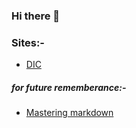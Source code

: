 ### Hi there 👋

### Sites:-
* [DIC](https://sites.google.com/view/dynamic-interest-calculator/home)
##### for future rememberance:-
* [Mastering markdown](https://guides.github.com/features/mastering-markdown/)
<!--
**harshith8854/harshith8854** is a ✨ _special_ ✨ repository because its `README.md` (this file) appears on your GitHub profile.

Here are some ideas to get you started:

- 🔭 I’m currently working on ...
- 🌱 I’m currently learning ...
- 👯 I’m looking to collaborate on ...
- 🤔 I’m looking for help with ...
- 💬 Ask me about ...
- 📫 How to reach me: ...
- 😄 Pronouns: ...
- ⚡ Fun fact: ...
-->
